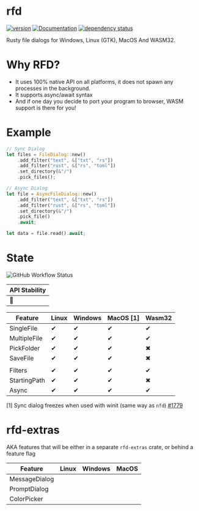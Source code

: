 # rfd

[![version](https://img.shields.io/crates/v/rfd.svg)](https://crates.io/crates/rfd)
[![Documentation](https://docs.rs/rfd/badge.svg)](https://docs.rs/rfd)
[![dependency status](https://deps.rs/crate/rfd/0.1.0/status.svg)](https://deps.rs/crate/rfd/0.1.0)

Rusty file dialogs for Windows, Linux (GTK), MacOS And WASM32.

# Why RFD?

- It uses 100% native API on all platforms, it does not spawn any processes in the background.
- It supports async/await syntax
- And if one day you decide to port your program to browser, WASM support is there for you!

# Example

```rust
// Sync Dialog
let files = FileDialog::new()
    .add_filter("text", &["txt", "rs"])
    .add_filter("rust", &["rs", "toml"])
    .set_directory(&"/")
    .pick_files();

// Async Dialog
let file = AsyncFileDialog::new()
    .add_filter("text", &["txt", "rs"])
    .add_filter("rust", &["rs", "toml"])
    .set_directory(&"/")
    .pick_file()
    .await;

let data = file.read().await;
```

# State

![GitHub Workflow Status](https://img.shields.io/github/workflow/status/PolyMeilex/rfd/Rust/master?style=flat-square)

| API Stability |
| ------------- |
| 🚧            |

| Feature      | Linux | Windows | MacOS [1] | Wasm32 |
| ------------ | ----- | ------- | --------- | ------ |
| SingleFile   | ✔     | ✔       | ✔         | ✔      |
| MultipleFile | ✔     | ✔       | ✔         | ✔      |
| PickFolder   | ✔     | ✔       | ✔         | ✖      |
| SaveFile     | ✔     | ✔       | ✔         | ✖      |
|              |       |         |           |        |
| Filters      | ✔     | ✔       | ✔         | ✔      |
| StartingPath | ✔     | ✔       | ✔         | ✖      |
| Async        | ✔     | ✔       | ✔         | ✔      |

[1] Sync dialog freezes when used with winit (same way as `nfd`) [#1779](https://github.com/rust-windowing/winit/issues/1779)

# rfd-extras

AKA features that will be either in a separate `rfd-extras` crate, or behind a feature flag

| Feature       | Linux | Windows | MacOS |
| ------------- | ----- | ------- | ----- |
| MessageDialog |       |         |       |
| PromptDialog  |       |         |       |
| ColorPicker   |       |         |       |
